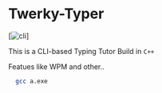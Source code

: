 # Twerky-Typer
[![cli](https://img.shields.io/badge/CLI-000?style=for-the-badge&logo=bash&logoColor=white)]


This is a CLI-based Typing Tutor
Build in `C++`

Featues like WPM and other..


```bash
  gcc a.exe
```
